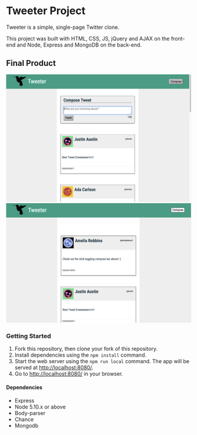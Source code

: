 # Tweeter Project

Tweeter is a simple, single-page Twitter clone.

This project was built with HTML, CSS, JS, jQuery and AJAX on the front-end and Node, Express and MongoDB on the back-end.

## Final Product

!["Screenshot of index page"](https://github.com/PSH-21/tweeter/blob/master/docs/index-page.png)
!["Screenshot of toggled (currently hidden) compose box"](https://github.com/PSH-21/tweeter/blob/master/docs/toggling-compose-box.png)


### Getting Started

1. Fork this repository, then clone your fork of this repository.
2. Install dependencies using the `npm install` command.
3. Start the web server using the `npm run local` command. The app will be served at <http://localhost:8080/>.
4. Go to <http://localhost:8080/> in your browser.

#### Dependencies

- Express
- Node 5.10.x or above
- Body-parser
- Chance
- Mongodb

